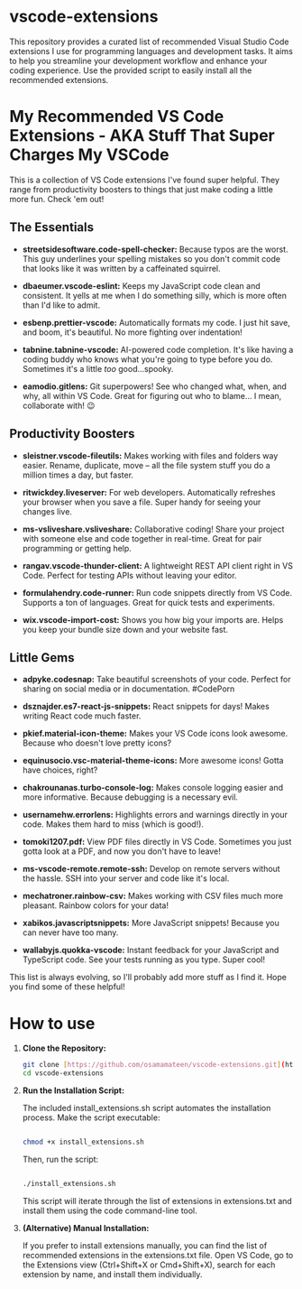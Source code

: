 # vscode-extensions

This repository provides a curated list of recommended Visual Studio Code extensions I use for programming languages and development tasks. It aims to help you streamline your development workflow and enhance your coding experience. Use the provided script to easily install all the recommended extensions.

# My Recommended VS Code Extensions - AKA Stuff That Super Charges My VSCode

This is a collection of VS Code extensions I've found super helpful. They range from productivity boosters to things that just make coding a little more fun. Check 'em out!

## The Essentials

- **streetsidesoftware.code-spell-checker:** Because typos are the worst. This guy underlines your spelling mistakes so you don't commit code that looks like it was written by a caffeinated squirrel.

- **dbaeumer.vscode-eslint:** Keeps my JavaScript code clean and consistent. It yells at me when I do something silly, which is more often than I'd like to admit.

- **esbenp.prettier-vscode:** Automatically formats my code. I just hit save, and boom, it's beautiful. No more fighting over indentation!

- **tabnine.tabnine-vscode:** AI-powered code completion. It's like having a coding buddy who knows what you're going to type before you do. Sometimes it's a little _too_ good...spooky.

- **eamodio.gitlens:** Git superpowers! See who changed what, when, and why, all within VS Code. Great for figuring out who to blame... I mean, collaborate with! 😉

## Productivity Boosters

- **sleistner.vscode-fileutils:** Makes working with files and folders way easier. Rename, duplicate, move – all the file system stuff you do a million times a day, but faster.

- **ritwickdey.liveserver:** For web developers. Automatically refreshes your browser when you save a file. Super handy for seeing your changes live.

- **ms-vsliveshare.vsliveshare:** Collaborative coding! Share your project with someone else and code together in real-time. Great for pair programming or getting help.

- **rangav.vscode-thunder-client:** A lightweight REST API client right in VS Code. Perfect for testing APIs without leaving your editor.

- **formulahendry.code-runner:** Run code snippets directly from VS Code. Supports a ton of languages. Great for quick tests and experiments.

- **wix.vscode-import-cost:** Shows you how big your imports are. Helps you keep your bundle size down and your website fast.

## Little Gems

- **adpyke.codesnap:** Take beautiful screenshots of your code. Perfect for sharing on social media or in documentation. #CodePorn

- **dsznajder.es7-react-js-snippets:** React snippets for days! Makes writing React code much faster.

- **pkief.material-icon-theme:** Makes your VS Code icons look awesome. Because who doesn't love pretty icons?

- **equinusocio.vsc-material-theme-icons:** More awesome icons! Gotta have choices, right?

- **chakrounanas.turbo-console-log:** Makes console logging easier and more informative. Because debugging is a necessary evil.

- **usernamehw.errorlens:** Highlights errors and warnings directly in your code. Makes them hard to miss (which is good!).

- **tomoki1207.pdf:** View PDF files directly in VS Code. Sometimes you just gotta look at a PDF, and now you don't have to leave!

- **ms-vscode-remote.remote-ssh:** Develop on remote servers without the hassle. SSH into your server and code like it's local.

- **mechatroner.rainbow-csv:** Makes working with CSV files much more pleasant. Rainbow colors for your data!

- **xabikos.javascriptsnippets:** More JavaScript snippets! Because you can never have too many.

- **wallabyjs.quokka-vscode:** Instant feedback for your JavaScript and TypeScript code. See your tests running as you type. Super cool!

This list is always evolving, so I'll probably add more stuff as I find it. Hope you find some of these helpful!

# How to use

1.  **Clone the Repository:**

    ```bash
    git clone [https://github.com/osamamateen/vscode-extensions.git](https://github.com/osamamateen/vscode-extensions.git)
    cd vscode-extensions
    ```

2.  **Run the Installation Script:**

    The included install_extensions.sh script automates the installation process. Make the script executable:

    ```bash

    chmod +x install_extensions.sh
    ```

    Then, run the script:

    ```bash

    ./install_extensions.sh
    ```

    This script will iterate through the list of extensions in extensions.txt and install them using the code command-line tool.

3.  **(Alternative) Manual Installation:**

    If you prefer to install extensions manually, you can find the list of recommended extensions in the extensions.txt file. Open VS Code, go to the Extensions view (Ctrl+Shift+X or Cmd+Shift+X), search for each extension by name, and install them individually.
